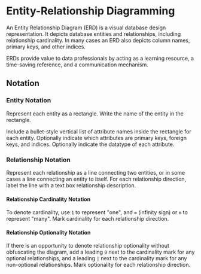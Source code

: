 # Entity-Relationship Diagramming

An Entity Relationship Diagram (ERD) is a visual database design representation. It depicts database entities and relationships, including relationship cardinality. In many cases an ERD also depicts column names, primary keys, and other indices.

ERDs provide value to data professionals by acting as a learning resource, a time-saving reference, and a communication mechanism.

## Notation

### Entity Notation

Represent each entity as a rectangle.
  Write the name of the entity in the rectangle.

Include a bullet-style vertical list of attribute names inside the rectangle for each entity. Optionally indicate which attributes are primary keys, foreign keys, and indices. Optionally indicate the datatype of each attribute.

### Relationship Notation

Represent each relationship as a line connecting two entities, or in some cases a line connecting an entity to itself.
 For each relationship direction, label the line with a text box relationship description.

#### Relationship Cardinality Notation

To denote cardinality,
  use `1` to represent "one",
  and <code>&infin;</code> (infinity sign) or `m` to represent "many".
  Mark cardinality for each relationship direction.

#### Relationship Optionality Notation

If there is an opportunity to denote relationship optionality
 without obfuscating the diagram,
 add a leading `0` next to the cardinality mark for any optional relationships,
 and a leading `|` next to the cardinality mark for any non-optional relationships.
 Mark optionality for each relationship direction.
